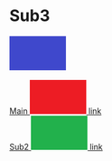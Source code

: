 # Sub3

![im](Image3.png)

[Main ![im](../../Image1.png) link](../../Main.md)  
[Sub2 ![im](../Image2.png) link](../Sub2.md)  

